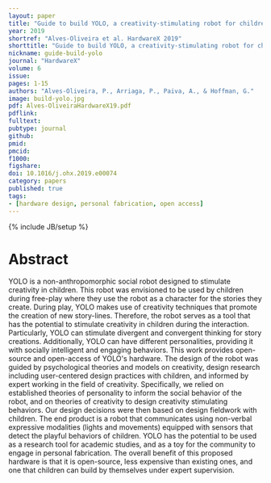 ```yaml
---
layout: paper
title: "Guide to build YOLO, a creativity-stimulating robot for children"
year: 2019
shortref: "Alves-Oliveira et al. HardwareX 2019"
shorttitle: "Guide to build YOLO, a creativity-stimulating robot for children"
nickname: guide-build-yolo
journal: "HardwareX"
volume: 6
issue: 
pages: 1-15
authors: "Alves-Oliveira, P., Arriaga, P., Paiva, A., & Hoffman, G."
image: build-yolo.jpg
pdf: Alves-OliveiraHardwareX19.pdf
pdflink: 
fulltext:  
pubtype: journal
github: 
pmid:  
pmcid: 
f1000: 
figshare: 
doi: 10.1016/j.ohx.2019.e00074
category: papers
published: true
tags:
- [hardware design, personal fabrication, open access]
---
```

{% include JB/setup %}

# Abstract 

YOLO is a non-anthropomorphic social robot designed to stimulate creativity in children. This robot was envisioned to be used by children during free-play where they use the robot as a character for the stories they create. During play, YOLO makes use of creativity techniques that promote the creation of new story-lines. Therefore, the robot serves as a tool that has the potential to stimulate creativity in children during the interaction. Particularly, YOLO can stimulate divergent and convergent thinking for story creations. Additionally, YOLO can have different personalities, providing it with socially intelligent and engaging behaviors. This work provides open-source and open-access of YOLO's hardware. The design of the robot was guided by psychological theories and models on creativity, design research including user-centered design practices with children, and informed by expert working in the field of creativity. Specifically, we relied on established theories of personality to inform the social behavior of the robot, and on theories of creativity to design creativity stimulating behaviors. Our design decisions were then based on design fieldwork with children. The end product is a robot that communicates using non-verbal expressive modalities (lights and movements) equipped with sensors that detect the playful behaviors of children. YOLO has the potential to be used as a research tool for academic studies, and as a toy for the community to engage in personal fabrication. The overall benefit of this proposed hardware is that it is open-source, less expensive than existing ones, and one that children can build by themselves under expert supervision.
